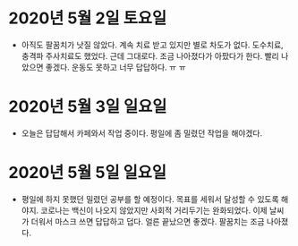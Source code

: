 
# 2020년 5월 2일 토요일

- 아직도 팔꿈치가 낫질 않았다. 계속 치료 받고 있지만 별로 차도가 없다.
도수치료, 충격파 주사치료도 했었다. 근데 그대로다. 조금 나아졌다가 아팠다가 한다.
빨리 나았으면 좋겠다. 운동도 못하고 너무 답답하다. ㅠ ㅠ

# 2020년 5월 3일 일요일

- 오늘은 답답해서 카페와서 작업 중이다. 평일에 좀 밀렸던 작업을 해야겠다.

# 2020년 5월 5일 일요일

- 평일에 하지 못했던 밀렸던 공부를 할 예정이다. 목표를 세워서 달성할 수 있도록 해야지.
코로나는 백신이 나오지 않았지만 사회적 거리두기는 완화되었다. 이제 날씨가 더워서 마스크 쓰면 답답하고 덥다.
얼른 끝났으면 좋겠다. 팔꿈치는 조금 나아졌다.
